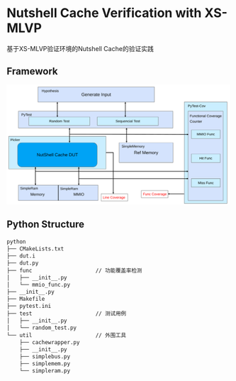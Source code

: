 # Nutshell Cache Verification with XS-MLVP
基于XS-MLVP验证环境的Nutshell Cache的验证实践

## Framework
![alt text](pic/image.png)

## Python Structure
```
python
├── CMakeLists.txt
├── dut.i
├── dut.py
├── func                    // 功能覆盖率检测
│   ├── __init__.py
│   └── mmio_func.py
├── __init__.py
├── Makefile
├── pytest.ini
├── test                    // 测试用例
│   ├── __init__.py
│   └── random_test.py
└── util                    // 外围工具
    ├── cachewrapper.py
    ├── __init__.py
    ├── simplebus.py
    ├── simplemem.py
    └── simpleram.py
```